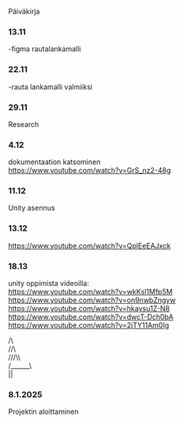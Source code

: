 Päiväkirja

### 13.11
-figma rautalankamalli

### 22.11
-rauta lankamalli valmiiksi

### 29.11
Research

### 4.12
dokumentaation katsominen   
https://www.youtube.com/watch?v=GrS_nz2-48g   

### 11.12
Unity asennus

### 13.12
https://www.youtube.com/watch?v=QplEeEAJxck   

### 18.13 

unity oppimista videoilla:   
https://www.youtube.com/watch?v=wkKsl1Mfp5M    
https://www.youtube.com/watch?v=on9nwbZngyw   
https://www.youtube.com/watch?v=hkaysu1Z-N8   
https://www.youtube.com/watch?v=dwcT-Dch0bA   
https://www.youtube.com/watch?v=2jTY11Am0Ig   

   /\      
  //\\     
 ///\\\    
/______\    
   ||   


### 8.1.2025   
Projektin aloittaminen


